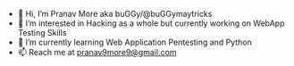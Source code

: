 - 👋 Hi, I’m Pranav More aka buGGy/@buGGymaytricks
- 👀 I’m interested in Hacking as a whole but currently working on WebApp Testing Skills
- 🌱 I’m currently learning Web Application Pentesting and Python
- 📫 Reach me at pranav9more9@gmail.com

<!---
buGGymaytricks/buGGymaytricks is a ✨ special ✨ repository because its `README.md` (this file) appears on your GitHub profile.
You can click the Preview link to take a look at your changes.
--->
